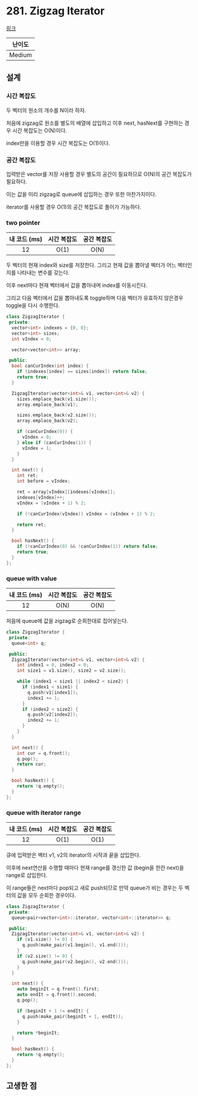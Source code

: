 # 281. Zigzag Iterator

[링크](https://leetcode.com/problems/zigzag-iterator/)

| 난이도 |
| :----: |
| Medium |

## 설계

### 시간 복잡도

두 벡터의 원소의 개수를 N이라 하자.

처음에 zigzag로 원소를 별도의 배열에 삽입하고 이후 next, hasNext를 구현하는 경우 시간 복잡도는 O(N)이다.

index만을 이용할 경우 시간 복잡도는 O(1)이다.

### 공간 복잡도

입력받은 vector를 저장 사용할 경우 별도의 공간이 필요하므로 O(N)의 공간 복잡도가 필요하다.

이는 값을 미리 zigzag로 queue에 삽입하는 경우 또한 마찬가지이다.

iterator를 사용할 경우 O(1)의 공간 복잡도로 풀이가 가능하다.

### two pointer

| 내 코드 (ms) | 시간 복잡도 | 공간 복잡도 |
| :----------: | :---------: | :---------: |
|      12      |    O(1)     |    O(N)     |

두 벡터의 현재 index와 size를 저장한다. 그리고 현재 값을 뽑아낼 벡터가 어느 벡터인지를 나타내는 변수를 갖는다.

이후 next마다 현재 벡터에서 값을 뽑아내며 index를 이동시킨다.

그리고 다음 벡터에서 값을 뽑아내도록 toggle하며 다음 벡터가 유효하지 않은경우 toggle을 다시 수행한다.

```cpp
class ZigzagIterator {
 private:
  vector<int> indexes = {0, 0};
  vector<int> sizes;
  int vIndex = 0;

  vector<vector<int>> array;

 public:
  bool canCurIndex(int index) {
    if (indexes[index] == sizes[index]) return false;
    return true;
  }

  ZigzagIterator(vector<int>& v1, vector<int>& v2) {
    sizes.emplace_back(v1.size());
    array.emplace_back(v1);

    sizes.emplace_back(v2.size());
    array.emplace_back(v2);

    if (canCurIndex(0)) {
      vIndex = 0;
    } else if (canCurIndex(1)) {
      vIndex = 1;
    }
  }

  int next() {
    int ret;
    int before = vIndex;

    ret = array[vIndex][indexes[vIndex]];
    indexes[vIndex]++;
    vIndex = (vIndex + 1) % 2;

    if (!canCurIndex(vIndex)) vIndex = (vIndex + 1) % 2;

    return ret;
  }

  bool hasNext() {
    if (!canCurIndex(0) && !canCurIndex(1)) return false;
    return true;
  }
};
```

### queue with value

| 내 코드 (ms) | 시간 복잡도 | 공간 복잡도 |
| :----------: | :---------: | :---------: |
|      12      |    O(N)     |    O(N)     |

처음에 queue에 값을 zigzag로 순회한대로 집어넣는다.

```cpp
class ZigzagIterator {
 private:
  queue<int> q;

 public:
  ZigzagIterator(vector<int>& v1, vector<int>& v2) {
    int index1 = 0, index2 = 0;
    int size1 = v1.size(), size2 = v2.size();

    while (index1 < size1 || index2 < size2) {
      if (index1 < size1) {
        q.push(v1[index1]);
        index1 += 1;
      }
      if (index2 < size2) {
        q.push(v2[index2]);
        index2 += 1;
      }
    }
  }

  int next() {
    int cur = q.front();
    q.pop();
    return cur;
  }

  bool hasNext() {
    return !q.empty();
  }
};
```

### queue with iterator range

| 내 코드 (ms) | 시간 복잡도 | 공간 복잡도 |
| :----------: | :---------: | :---------: |
|      12      |    O(1)     |    O(1)     |

큐에 입력받은 벡터 v1, v2의 iterator의 시작과 끝을 삽입한다.

이후에 next연산을 수행할 때마다 현재 range를 갱신한 값 (begin을 한칸 next)을 range로 삽입한다.

이 range들은 next마다 pop되고 새로 push되므로 만약 queue가 비는 경우는 두 벡터의 값을 모두 순회한 경우이다.

```cpp
class ZigzagIterator {
 private:
  queue<pair<vector<int>::iterator, vector<int>::iterator>> q;

 public:
  ZigzagIterator(vector<int>& v1, vector<int>& v2) {
    if (v1.size() != 0) {
      q.push(make_pair(v1.begin(), v1.end()));
    }
    if (v2.size() != 0) {
      q.push(make_pair(v2.begin(), v2.end()));
    }
  }

  int next() {
    auto beginIt = q.front().first;
    auto endIt = q.front().second;
    q.pop();

    if (beginIt + 1 != endIt) {
      q.push(make_pair(beginIt + 1, endIt));
    }

    return *beginIt;
  }

  bool hasNext() {
    return !q.empty();
  }
};
```

## 고생한 점
